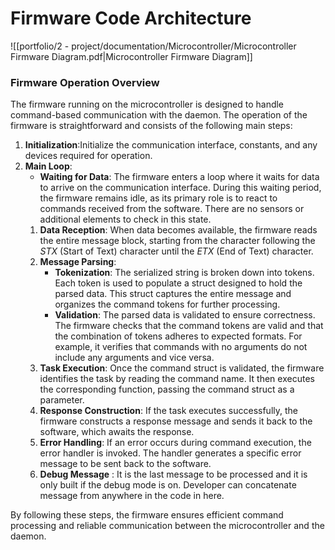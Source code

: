 # Firmware Code Architecture

![[portfolio/2 - project/documentation/Microcontroller/Microcontroller Firmware Diagram.pdf|Microcontroller Firmware Diagram]]

### Firmware Operation Overview

The firmware running on the microcontroller is designed to handle command-based communication with the daemon. The operation of the firmware is straightforward and consists of the following main steps:

1. **Initialization**:Initialize the communication interface, constants, and any devices required for operation.
2. **Main Loop**:
    - **Waiting for Data**: The firmware enters a loop where it waits for data to arrive on the communication interface. During this waiting period, the firmware remains idle, as its primary role is to react to commands received from the software. There are no sensors or additional elements to check in this state.
	1. **Data Reception**: When data becomes available, the firmware reads the entire message block, starting from the character following the *STX* (Start of Text) character until the *ETX* (End of Text) character. 
	2. **Message Parsing**:
	    - **Tokenization**: The serialized string is broken down into tokens. Each token is used to populate a struct designed to hold the parsed data. This struct captures the entire message and organizes the command tokens for further processing.
	    - **Validation**: The parsed data is validated to ensure correctness. The firmware checks that the command tokens are valid and that the combination of tokens adheres to expected formats. For example, it verifies that commands with no arguments do not include any arguments and vice versa.
	3. **Task Execution**: Once the command struct is validated, the firmware identifies the task by reading the command name. It then executes the corresponding function, passing the command struct as a parameter.
	4. **Response Construction**: If the task executes successfully, the firmware constructs a response message and sends it back to the software, which awaits the response.
	5. **Error Handling**: If an error occurs during command execution, the error handler is invoked. The handler generates a specific error message to be sent back to the software.
	6. **Debug Message** : It is the last message to be processed and it is only built if the debug mode is on. Developer can concatenate message from anywhere in the code in here.

By following these steps, the firmware ensures efficient command processing and reliable communication between the microcontroller and the daemon.